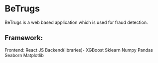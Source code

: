 # BeTrugs

BeTrugs is a web based application which is used for fraud detection.

## Framework:

Frontend: React JS
Backend(libraries)- 
XGBoost 
Sklearn 
Numpy 
Pandas 
Seaborn 
Matplotlib

